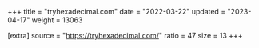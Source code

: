 +++
title = "tryhexadecimal.com"
date = "2022-03-22"
updated = "2023-04-17"
weight = 13063

[extra]
source = "https://tryhexadecimal.com/"
ratio = 47
size = 13
+++
